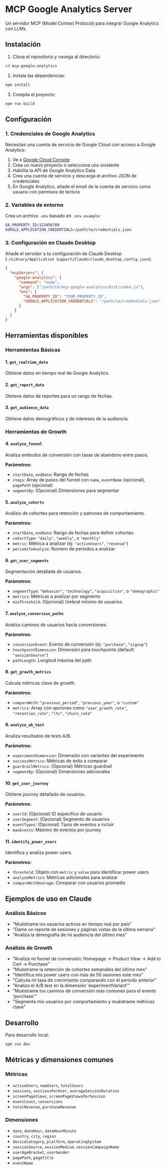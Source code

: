 # MCP Google Analytics Server

Un servidor MCP (Model Context Protocol) para integrar Google Analytics con LLMs.

## Instalación

1. Clona el repositorio y navega al directorio:
```bash
cd mcp-google-analytics
```

2. Instala las dependencias:
```bash
npm install
```

3. Compila el proyecto:
```bash
npm run build
```

## Configuración

### 1. Credenciales de Google Analytics

Necesitas una cuenta de servicio de Google Cloud con acceso a Google Analytics:

1. Ve a [Google Cloud Console](https://console.cloud.google.com/)
2. Crea un nuevo proyecto o selecciona uno existente
3. Habilita la API de Google Analytics Data
4. Crea una cuenta de servicio y descarga el archivo JSON de credenciales
5. En Google Analytics, añade el email de la cuenta de servicio como usuario con permisos de lectura

### 2. Variables de entorno

Crea un archivo `.env` basado en `.env.example`:

```bash
GA_PROPERTY_ID=123456789
GOOGLE_APPLICATION_CREDENTIALS=/path/to/credentials.json
```

### 3. Configuración en Claude Desktop

Añade el servidor a tu configuración de Claude Desktop (`~/Library/Application Support/Claude/claude_desktop_config.json`):

```json
{
  "mcpServers": {
    "google-analytics": {
      "command": "node",
      "args": ["/path/to/mcp-google-analytics/dist/index.js"],
      "env": {
        "GA_PROPERTY_ID": "YOUR_PROPERTY_ID",
        "GOOGLE_APPLICATION_CREDENTIALS": "/path/to/credentials.json"
      }
    }
  }
}
```

## Herramientas disponibles

### Herramientas Básicas

#### 1. `get_realtime_data`
Obtiene datos en tiempo real de Google Analytics.

#### 2. `get_report_data`
Obtiene datos de reportes para un rango de fechas.

#### 3. `get_audience_data`
Obtiene datos demográficos y de intereses de la audiencia.

### Herramientas de Growth

#### 4. `analyze_funnel`
Analiza embudos de conversión con tasas de abandono entre pasos.

**Parámetros:**
- `startDate`, `endDate`: Rango de fechas
- `steps`: Array de pasos del funnel con `name`, `eventName` (opcional), `pagePath` (opcional)
- `segmentBy`: (Opcional) Dimensiones para segmentar

#### 5. `analyze_cohorts`
Análisis de cohortes para retención y patrones de comportamiento.

**Parámetros:**
- `startDate`, `endDate`: Rango de fechas para definir cohortes
- `cohortType`: `"daily"`, `"weekly"`, o `"monthly"`
- `metric`: Métrica a analizar (ej: `"activeUsers"`, `"revenue"`)
- `periodsToAnalyze`: Número de períodos a analizar

#### 6. `get_user_segments`
Segmentación detallada de usuarios.

**Parámetros:**
- `segmentType`: `"behavior"`, `"technology"`, `"acquisition"`, o `"demographic"`
- `metrics`: Métricas a analizar por segmento
- `minThreshold`: (Opcional) Umbral mínimo de usuarios

#### 7. `analyze_conversion_paths`
Analiza caminos de usuarios hacia conversiones.

**Parámetros:**
- `conversionEvent`: Evento de conversión (ej: `"purchase"`, `"signup"`)
- `touchpointDimension`: Dimensión para touchpoints (default: `"sessionSource"`)
- `pathLength`: Longitud máxima del path

#### 8. `get_growth_metrics`
Calcula métricas clave de growth.

**Parámetros:**
- `compareWith`: `"previous_period"`, `"previous_year"`, o `"custom"`
- `metrics`: Array con opciones como `"user_growth_rate"`, `"retention_rate"`, `"ltv"`, `"churn_rate"`

#### 9. `analyze_ab_test`
Analiza resultados de tests A/B.

**Parámetros:**
- `experimentDimension`: Dimensión con variantes del experimento
- `successMetrics`: Métricas de éxito a comparar
- `guardrailMetrics`: (Opcional) Métricas guardrail
- `segmentBy`: (Opcional) Dimensiones adicionales

#### 10. `get_user_journey`
Obtiene journey detallado de usuarios.

**Parámetros:**
- `userId`: (Opcional) ID específico de usuario
- `userSegment`: (Opcional) Segmento de usuarios
- `eventTypes`: (Opcional) Tipos de eventos a incluir
- `maxEvents`: Máximo de eventos por journey

#### 11. `identify_power_users`
Identifica y analiza power users.

**Parámetros:**
- `threshold`: Objeto con `metric` y `value` para identificar power users
- `analyzeMetrics`: Métricas adicionales para analizar
- `compareWithAverage`: Comparar con usuarios promedio

## Ejemplos de uso en Claude

### Análisis Básicos
- "Muéstrame los usuarios activos en tiempo real por país"
- "Dame un reporte de sesiones y páginas vistas de la última semana"
- "Analiza la demografía de mi audiencia del último mes"

### Análisis de Growth
- "Analiza mi funnel de conversión: Homepage → Product View → Add to Cart → Purchase"
- "Muéstrame la retención de cohortes semanales del último mes"
- "Identifica mis power users con más de 50 sesiones este mes"
- "Calcula mi tasa de crecimiento comparando con el período anterior"
- "Analiza el A/B test en la dimensión 'experimentVariant'"
- "Muéstrame los caminos de conversión más comunes para el evento 'purchase'"
- "Segmenta mis usuarios por comportamiento y muéstrame métricas clave"

## Desarrollo

Para desarrollo local:

```bash
npm run dev
```

## Métricas y dimensiones comunes

### Métricas
- `activeUsers`, `newUsers`, `totalUsers`
- `sessions`, `sessionsPerUser`, `averageSessionDuration`
- `screenPageViews`, `screenPageViewsPerSession`
- `eventCount`, `conversions`
- `totalRevenue`, `purchaseRevenue`

### Dimensiones
- `date`, `dateHour`, `dateHourMinute`
- `country`, `city`, `region`
- `deviceCategory`, `platform`, `operatingSystem`
- `sessionSource`, `sessionMedium`, `sessionCampaignName`
- `userAgeBracket`, `userGender`
- `pagePath`, `pageTitle`
- `eventName`
